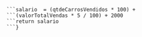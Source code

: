 ```function calculaSalario(qtdeCarrosVendidos, valorTotalVendas) {
```salario  = (qtdeCarrosVendidos * 100) + 
```(valorTotalVendas * 5 / 100) + 2000
```return salario
```}
